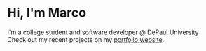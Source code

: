 # Hi, I'm Marco

I'm a college student and software developer @ DePaul University  
Check out my recent projects on my [portfolio website](https://mardigiorgio.github.io/portfolio-site/).
